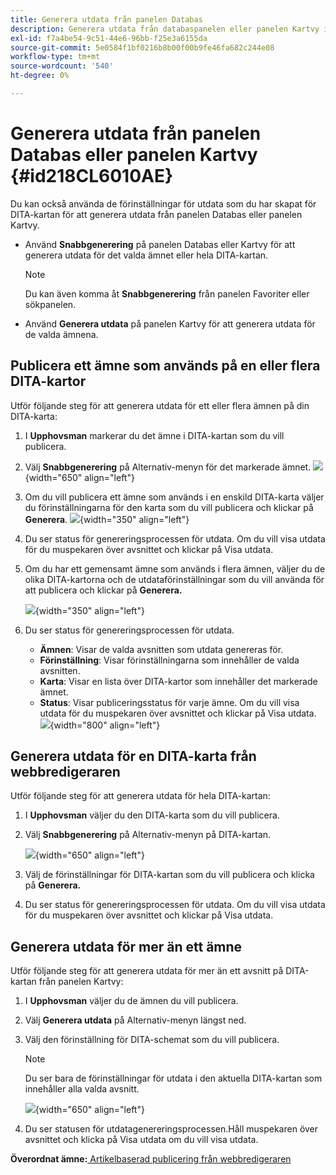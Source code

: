 ```yaml
---
title: Generera utdata från panelen Databas
description: Generera utdata från databaspanelen eller panelen Kartvy i AEM. Lär dig publicera ett ämne som används på en eller flera DITA-kartor eller generera utdata för flera ämnen.
exl-id: f7a4be54-9c51-44e6-96bb-f25e3a6155da
source-git-commit: 5e0584f1bf0216b8b00f00b9fe46fa682c244e08
workflow-type: tm+mt
source-wordcount: '540'
ht-degree: 0%

---
```


# Generera utdata från panelen Databas eller panelen Kartvy {#id218CL6010AE}

Du kan också använda de förinställningar för utdata som du har skapat för DITA-kartan för att generera utdata från panelen Databas eller panelen Kartvy.

- Använd **Snabbgenerering** på panelen Databas eller Kartvy för att generera utdata för det valda ämnet eller hela DITA-kartan.

  >[!NOTE]
  >
  > Du kan även komma åt **Snabbgenerering** från panelen Favoriter eller sökpanelen.

- Använd **Generera utdata** på panelen Kartvy för att generera utdata för de valda ämnena.

## Publicera ett ämne som används på en eller flera DITA-kartor

Utför följande steg för att generera utdata för ett eller flera ämnen på din DITA-karta:

1. I **Upphovsman** markerar du det ämne i DITA-kartan som du vill publicera.

1. Välj **Snabbgenerering** på Alternativ-menyn för det markerade ämnet.
   ![](images/select-topic-options-menu_cs.png){width="650" align="left"}

1. Om du vill publicera ett ämne som används i en enskild DITA-karta väljer du förinställningarna för den karta som du vill publicera och klickar på **Generera**.
   ![](images/select-preset_cs.png){width="350" align="left"}

1. Du ser status för genereringsprocessen för utdata. Om du vill visa utdata för du muspekaren över avsnittet och klickar på Visa utdata.

1. Om du har ett gemensamt ämne som används i flera ämnen, väljer du de olika DITA-kartorna och de utdataförinställningar som du vill använda för att publicera och klickar på **Generera.**

   ![](images/select-preset-multiple-maps_cs.png){width="350" align="left"}

1. Du ser status för genereringsprocessen för utdata.

   - **Ämnen**: Visar de valda avsnitten som utdata genereras för.
   - **Förinställning**: Visar förinställningarna som innehåller de valda avsnitten.
   - **Karta**: Visar en lista över DITA-kartor som innehåller det markerade ämnet.
   - **Status**: Visar publiceringsstatus för varje ämne.
Om du vill visa utdata för du muspekaren över avsnittet och klickar på Visa utdata.
     ![](images/output-multiple-maps_cs.png){width="800" align="left"}


## Generera utdata för en DITA-karta från webbredigeraren

Utför följande steg för att generera utdata för hela DITA-kartan:

1. I **Upphovsman** väljer du den DITA-karta som du vill publicera.

1. Välj **Snabbgenerering** på Alternativ-menyn på DITA-kartan.

   ![](images/select-map-options-menu_cs.png){width="650" align="left"}

1. Välj de förinställningar för DITA-kartan som du vill publicera och klicka på **Generera.**

1. Du ser status för genereringsprocessen för utdata. Om du vill visa utdata för du muspekaren över avsnittet och klickar på Visa utdata.


## Generera utdata för mer än ett ämne

Utför följande steg för att generera utdata för mer än ett avsnitt på DITA-kartan från panelen Kartvy:

1. I **Upphovsman** väljer du de ämnen du vill publicera.

1. Välj **Generera utdata** på Alternativ-menyn längst ned.

1. Välj den förinställning för DITA-schemat som du vill publicera.

   >[!NOTE]
   >
   > Du ser bara de förinställningar för utdata i den aktuella DITA-kartan som innehåller alla valda avsnitt.

   ![](images/generate-output-multiple-topics_cs.png){width="650" align="left"}

1. Du ser statusen för utdatagenereringsprocessen.Håll muspekaren över avsnittet och klicka på Visa utdata om du vill visa utdata.


**Överordnat ämne:**[ Artikelbaserad publicering från webbredigeraren](web-editor-article-publishing.md)
